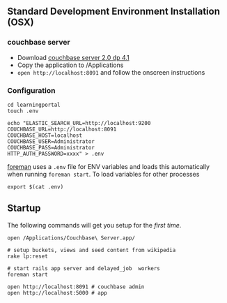 ## Standard Development Environment Installation (OSX)

### couchbase server

* Download [couchbase server 2.0 dp 4.1](http://builds.hq.northscale.net/releases/couch/2.0.0-dev-preview-4.1/couchbase-server-community-x64_64_2.0.0dp4r-730-rel.dmg)
* Copy the application to /Applications
* `open http://localhost:8091` and follow the onscreen instructions


### Configuration

    cd learningportal
    touch .env

    echo "ELASTIC_SEARCH_URL=http://localhost:9200
    COUCHBASE_URL=http://localhost:8091
    COUCHBASE_HOST=localhost
    COUCHBASE_USER=Administrator
    COUCHBASE_PASS=Administrator
    HTTP_AUTH_PASSWORD=xxxx" > .env

[foreman](https://github.com/ddollar/foreman) uses a `.env` file for ENV variables and loads this automatically when running `foreman start`. To load variables for other processes

    export $(cat .env)

## Startup

The following commands will get you setup for the *first time*.

    open /Applications/Couchbase\ Server.app/

    # setup buckets, views and seed content from wikipedia
    rake lp:reset

    # start rails app server and delayed_job  workers
    foreman start

    open http://localhost:8091 # couchbase admin
    open http://localhost:5000 # app